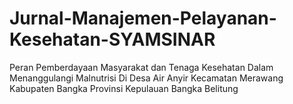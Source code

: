 # Jurnal-Manajemen-Pelayanan-Kesehatan-SYAMSINAR
Peran Pemberdayaan Masyarakat dan Tenaga Kesehatan Dalam Menanggulangi Malnutrisi Di Desa Air Anyir Kecamatan Merawang Kabupaten Bangka Provinsi Kepulauan Bangka Belitung
